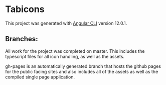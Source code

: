 # Tabicons

This project was generated with [Angular CLI](https://github.com/angular/angular-cli) version 12.0.1.

## Branches:
All work for the project was completed on master. This includes the typescript files for all icon handling, as well as the assets.

gh-pages is an automatically generated branch that hosts the github pages for the public facing sites and also includes all of the assets as well as the compiled single page application.
